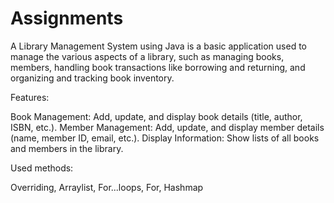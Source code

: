 # Assignments

A Library Management System using Java is a basic application used to manage the various aspects of a library, such as 
managing books, members, handling book transactions like borrowing and returning, and organizing and tracking book inventory. 

Features:

Book Management: Add, update, and display book details (title, author, ISBN, etc.).
Member Management: Add, update, and display member details (name, member ID, email, etc.).
Display Information: Show lists of all books and members in the library.

Used methods:

Overriding, Arraylist, For...loops, For, Hashmap